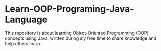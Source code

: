 # Learn-OOP-Programing-Java-Language

This repository is about learning Object-Oriented Programming (OOP) concepts using Java, written during my free time to share knowledge and help others learn.
